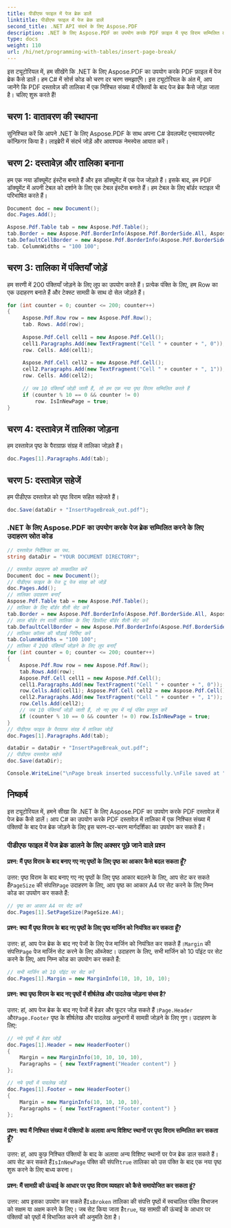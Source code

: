 ```yaml
---
title: पीडीएफ फाइल में पेज ब्रेक डालें
linktitle: पीडीएफ फाइल में पेज ब्रेक डालें
second_title: .NET API संदर्भ के लिए Aspose.PDF
description: .NET के लिए Aspose.PDF का उपयोग करके PDF फ़ाइल में पृष्ठ विराम सम्मिलित करना सीखें।
type: docs
weight: 110
url: /hi/net/programming-with-tables/insert-page-break/
---
```

इस ट्यूटोरियल में, हम सीखेंगे कि .NET के लिए Aspose.PDF का उपयोग करके PDF फ़ाइल में पेज ब्रेक कैसे डालें। हम C# में सोर्स कोड को चरण दर चरण समझाएँगे। इस ट्यूटोरियल के अंत में, आप जानेंगे कि PDF दस्तावेज़ की तालिका में एक निश्चित संख्या में पंक्तियों के बाद पेज ब्रेक कैसे जोड़ा जाता है। चलिए शुरू करते हैं!

## चरण 1: वातावरण की स्थापना
सुनिश्चित करें कि आपने .NET के लिए Aspose.PDF के साथ अपना C# डेवलपमेंट एनवायरनमेंट कॉन्फ़िगर किया है। लाइब्रेरी में संदर्भ जोड़ें और आवश्यक नेमस्पेस आयात करें।

## चरण 2: दस्तावेज़ और तालिका बनाना
हम एक नया डॉक्यूमेंट इंस्टेंस बनाते हैं और इस डॉक्यूमेंट में एक पेज जोड़ते हैं। इसके बाद, हम PDF डॉक्यूमेंट में अपनी टेबल को दर्शाने के लिए एक टेबल इंस्टेंस बनाते हैं। हम टेबल के लिए बॉर्डर स्टाइल भी परिभाषित करते हैं।

```csharp
Document doc = new Document();
doc.Pages.Add();

Aspose.Pdf.Table tab = new Aspose.Pdf.Table();
tab.Border = new Aspose.Pdf.BorderInfo(Aspose.Pdf.BorderSide.All, Aspose.Pdf.Color.Red);
tab.DefaultCellBorder = new Aspose.Pdf.BorderInfo(Aspose.Pdf.BorderSide.All, Aspose.Pdf.Color.Red);
tab. ColumnWidths = "100 100";
```

## चरण 3: तालिका में पंक्तियाँ जोड़ें
हम सरणी में 200 पंक्तियाँ जोड़ने के लिए लूप का उपयोग करते हैं। प्रत्येक पंक्ति के लिए, हम Row का एक उदाहरण बनाते हैं और टेक्स्ट सामग्री के साथ दो सेल जोड़ते हैं।

```csharp
for (int counter = 0; counter <= 200; counter++)
{
     Aspose.Pdf.Row row = new Aspose.Pdf.Row();
     tab. Rows. Add(row);
    
     Aspose.Pdf.Cell cell1 = new Aspose.Pdf.Cell();
     cell1.Paragraphs.Add(new TextFragment("Cell " + counter + ", 0"));
     row. Cells. Add(cell1);
    
     Aspose.Pdf.Cell cell2 = new Aspose.Pdf.Cell();
     cell2.Paragraphs.Add(new TextFragment("Cell " + counter + ", 1"));
     row. Cells. Add(cell2);
    
     // जब 10 पंक्तियाँ जोड़ी जाती हैं, तो हम एक नया पृष्ठ विराम सम्मिलित करते हैं
     if (counter % 10 == 0 && counter != 0)
         row. IsInNewPage = true;
}
```

## चरण 4: दस्तावेज़ में तालिका जोड़ना
हम दस्तावेज़ पृष्ठ के पैराग्राफ़ संग्रह में तालिका जोड़ते हैं।

```csharp
doc.Pages[1].Paragraphs.Add(tab);
```

## चरण 5: दस्तावेज़ सहेजें
हम पीडीएफ दस्तावेज़ को पृष्ठ विराम सहित सहेजते हैं।

```csharp
doc.Save(dataDir + "InsertPageBreak_out.pdf");
```

### .NET के लिए Aspose.PDF का उपयोग करके पेज ब्रेक सम्मिलित करने के लिए उदाहरण स्रोत कोड

```csharp
// दस्तावेज़ निर्देशिका का पथ.
string dataDir = "YOUR DOCUMENT DIRECTORY";

// दस्तावेज़ उदाहरण को तत्कालित करें
Document doc = new Document();
// पीडीएफ फाइल के पेज टू पेज संग्रह को जोड़ें
doc.Pages.Add();
// तालिका उदाहरण बनाएँ
Aspose.Pdf.Table tab = new Aspose.Pdf.Table();
// तालिका के लिए बॉर्डर शैली सेट करें
tab.Border = new Aspose.Pdf.BorderInfo(Aspose.Pdf.BorderSide.All, Aspose.Pdf.Color.Red);
// लाल बॉर्डर रंग वाली तालिका के लिए डिफ़ॉल्ट बॉर्डर शैली सेट करें
tab.DefaultCellBorder = new Aspose.Pdf.BorderInfo(Aspose.Pdf.BorderSide.All, Aspose.Pdf.Color.Red);
// तालिका कॉलम की चौड़ाई निर्दिष्ट करें
tab.ColumnWidths = "100 100";
// तालिका में 200 पंक्तियाँ जोड़ने के लिए लूप बनाएँ
for (int counter = 0; counter <= 200; counter++)
{
	Aspose.Pdf.Row row = new Aspose.Pdf.Row();
	tab.Rows.Add(row);
	Aspose.Pdf.Cell cell1 = new Aspose.Pdf.Cell();
	cell1.Paragraphs.Add(new TextFragment("Cell " + counter + ", 0"));
	row.Cells.Add(cell1); Aspose.Pdf.Cell cell2 = new Aspose.Pdf.Cell();
	cell2.Paragraphs.Add(new TextFragment("Cell " + counter + ", 1"));
	row.Cells.Add(cell2);
	// जब 10 पंक्तियाँ जोड़ी जाती हैं, तो नए पृष्ठ में नई पंक्ति प्रस्तुत करें
	if (counter % 10 == 0 && counter != 0) row.IsInNewPage = true;
}
// पीडीएफ फाइल के पैराग्राफ संग्रह में तालिका जोड़ें
doc.Pages[1].Paragraphs.Add(tab);

dataDir = dataDir + "InsertPageBreak_out.pdf";
// पीडीएफ दस्तावेज़ सहेजें
doc.Save(dataDir);

Console.WriteLine("\nPage break inserted successfully.\nFile saved at " + dataDir);
```

## निष्कर्ष
इस ट्यूटोरियल में, हमने सीखा कि .NET के लिए Aspose.PDF का उपयोग करके PDF दस्तावेज़ में पेज ब्रेक कैसे डालें। आप C# का उपयोग करके PDF दस्तावेज़ में तालिका में एक निश्चित संख्या में पंक्तियों के बाद पेज ब्रेक जोड़ने के लिए इस चरण-दर-चरण मार्गदर्शिका का उपयोग कर सकते हैं।

### पीडीएफ फाइल में पेज ब्रेक डालने के लिए अक्सर पूछे जाने वाले प्रश्न

#### प्रश्न: मैं पृष्ठ विराम के बाद बनाए गए नए पृष्ठों के लिए पृष्ठ का आकार कैसे बदल सकता हूँ?

 उत्तर: पृष्ठ विराम के बाद बनाए गए नए पृष्ठों के लिए पृष्ठ आकार बदलने के लिए, आप सेट कर सकते हैं`PageSize` की संपत्ति`Page` उदाहरण के लिए, आप पृष्ठ का आकार A4 पर सेट करने के लिए निम्न कोड का उपयोग कर सकते हैं:

```csharp
// पृष्ठ का आकार A4 पर सेट करें
doc.Pages[1].SetPageSize(PageSize.A4);
```

#### प्रश्न: क्या मैं पृष्ठ विराम के बाद नए पृष्ठों के लिए पृष्ठ मार्जिन को नियंत्रित कर सकता हूँ?

 उत्तर: हां, आप पेज ब्रेक के बाद नए पेजों के लिए पेज मार्जिन को नियंत्रित कर सकते हैं।`Margin` की संपत्ति`Page` पेज मार्जिन सेट करने के लिए ऑब्जेक्ट। उदाहरण के लिए, सभी मार्जिन को 10 पॉइंट पर सेट करने के लिए, आप निम्न कोड का उपयोग कर सकते हैं:

```csharp
// सभी मार्जिन को 10 पॉइंट पर सेट करें
doc.Pages[1].Margin = new MarginInfo(10, 10, 10, 10);
```

#### प्रश्न: क्या पृष्ठ विराम के बाद नए पृष्ठों में शीर्षलेख और पादलेख जोड़ना संभव है?

 उत्तर: हां, आप पेज ब्रेक के बाद नए पेजों में हेडर और फूटर जोड़ सकते हैं।`Page.Header` और`Page.Footer` पृष्ठ के शीर्षलेख और पादलेख अनुभागों में सामग्री जोड़ने के लिए गुण। उदाहरण के लिए:

```csharp
// नये पृष्ठों में हेडर जोड़ें
doc.Pages[1].Header = new HeaderFooter()
{
    Margin = new MarginInfo(10, 10, 10, 10),
    Paragraphs = { new TextFragment("Header content") }
};

// नये पृष्ठों में पादलेख जोड़ें
doc.Pages[1].Footer = new HeaderFooter()
{
    Margin = new MarginInfo(10, 10, 10, 10),
    Paragraphs = { new TextFragment("Footer content") }
};
```

#### प्रश्न: क्या मैं निश्चित संख्या में पंक्तियों के अलावा अन्य विशिष्ट स्थानों पर पृष्ठ विराम सम्मिलित कर सकता हूँ?

 उत्तर: हां, आप कुछ निश्चित पंक्तियों के बाद के अलावा अन्य विशिष्ट स्थानों पर पेज ब्रेक डाल सकते हैं। आप सेट कर सकते हैं`IsInNewPage` पंक्ति की संपत्ति`true` तालिका को उस पंक्ति के बाद एक नया पृष्ठ शुरू करने के लिए बाध्य करना।

#### प्रश्न: मैं सामग्री की ऊंचाई के आधार पर पृष्ठ विराम व्यवहार को कैसे समायोजित कर सकता हूं?

 उत्तर: आप इसका उपयोग कर सकते हैं`IsBroken` तालिका की संपत्ति पृष्ठों में स्वचालित पंक्ति विभाजन को सक्षम या अक्षम करने के लिए। जब सेट किया जाता है`true`, यह सामग्री की ऊंचाई के आधार पर पंक्तियों को पृष्ठों में विभाजित करने की अनुमति देता है।